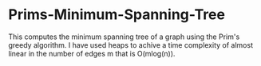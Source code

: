 # Prims-Minimum-Spanning-Tree
This computes the minimum spanning tree of a graph using the Prim's greedy algorithm. I have
used heaps to achive a time complexity of almost linear in the number of edges m that is O(mlog(n)).
